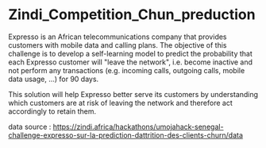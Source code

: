 # Zindi_Competition_Chun_preduction
Expresso is an African telecommunications company that provides customers with mobile data and calling plans. The objective of this challenge is to develop a self-learning model to predict the probability that each Expresso customer will "leave the network", i.e. become inactive and not perform any transactions (e.g. incoming calls, outgoing calls, mobile data usage, ...) for 90 days.

This solution will help Expresso better serve its customers by understanding which customers are at risk of leaving the network and therefore act accordingly to retain them.

data source : https://zindi.africa/hackathons/umojahack-senegal-challenge-expresso-sur-la-prediction-dattrition-des-clients-churn/data
